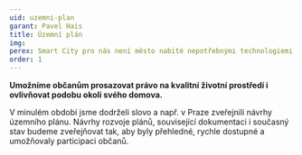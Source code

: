 ```yaml
---
uid: uzemni-plan
garant: Pavel Hais
title: Územní plán
img: 
perex: Smart City pro nás není město nabité nepotřebnými technologiemi z dotačních peněz, ale město, které díky technologiím a chytrému přístupu funguje lépe.
order: 1
---
```


**Umožníme občanům prosazovat právo na kvalitní životní prostředí i ovlivňovat podobu okolí svého domova.**

V minulém období jsme dodrželi slovo a např. v Praze zveřejnili návrhy územního plánu. 
Návrhy rozvoje plánů, související dokumentaci i současný stav budeme zveřejňovat tak, aby byly přehledné, rychle dostupné a umožňovaly participaci občanů.

